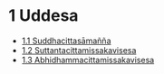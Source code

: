 

# 1 Uddesa

* [1.1 Suddhacittasāmañña](1/1.1.md)
* [1.2 Suttantacittamissakavisesa](1/1.2.md)
* [1.3 Abhidhammacittamissakavisesa](1/1.3.md)



